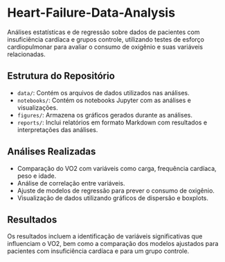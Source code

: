 # Heart-Failure-Data-Analysis

Análises estatísticas e de regressão sobre dados de pacientes com insuficiência cardíaca e grupos controle, utilizando testes de esforço cardiopulmonar para avaliar o consumo de oxigênio e suas variáveis relacionadas.

## Estrutura do Repositório
- `data/`: Contém os arquivos de dados utilizados nas análises.
- `notebooks/`: Contém os notebooks Jupyter com as análises e visualizações.
- `figures/`: Armazena os gráficos gerados durante as análises.
- `reports/`: Inclui relatórios em formato Markdown com resultados e interpretações das análises.

## Análises Realizadas
- Comparação do VO2 com variáveis como carga, frequência cardíaca, peso e idade.
- Análise de correlação entre variáveis.
- Ajuste de modelos de regressão para prever o consumo de oxigênio.
- Visualização de dados utilizando gráficos de dispersão e boxplots.

## Resultados
Os resultados incluem a identificação de variáveis significativas que influenciam o VO2, bem como a comparação dos modelos ajustados para pacientes com insuficiência cardíaca e para um grupo controle.
